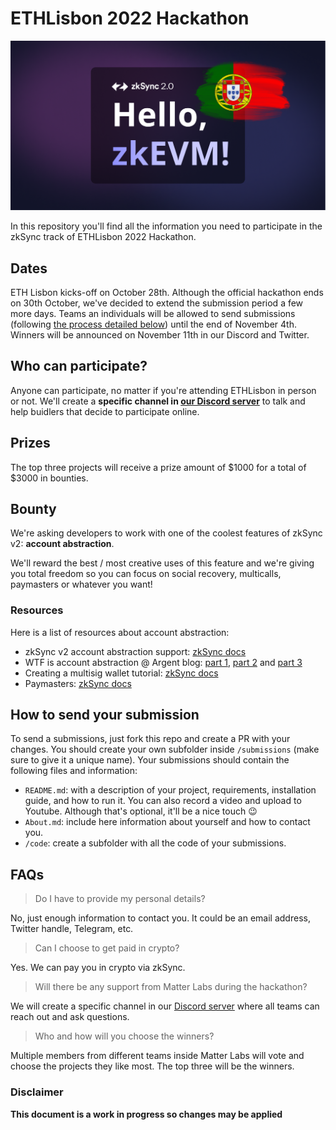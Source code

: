 # ETHLisbon 2022 Hackathon

![](./zksync-head-pt.png)

In this repository you'll find all the information you need to participate in the zkSync track of ETHLisbon 2022 Hackathon.

## Dates

ETH Lisbon kicks-off on October 28th. Although the official hackathon ends on 30th October, we've decided to extend the submission period a few more days. Teams an individuals will be allowed to send submissions (following [the process detailed below](#how-to-send-your-submission)) until the end of November 4th. Winners will be announced on November 11th in our Discord and Twitter.

## Who can participate?

Anyone can participate, no matter if you're attending ETHLisbon in person or not. We'll create a **specific channel in [our Discord server](https://discord.com/invite/px2aR7w)** to talk and help buidlers that decide to participate online.

## Prizes

The top three projects will receive a prize amount of $1000 for a total of $3000 in bounties.

## Bounty

We're asking developers to work with one of the coolest features of zkSync v2: **account abstraction**.

We'll reward the best / most creative uses of this feature and we're giving you total freedom so you can focus on social recovery, multicalls, paymasters or whatever you want!

### Resources

Here is a list of resources about account abstraction:

- zkSync v2 account abstraction support: [zkSync docs](https://v2-docs.zksync.io/dev/developer-guides/aa.html)
- WTF is account abstraction @ Argent blog: [part 1](https://www.argent.xyz/blog/wtf-is-account-abstraction/), [part 2](https://www.argent.xyz/blog/part-2-wtf-is-account-abstraction/) and [part 3](https://www.argent.xyz/blog/part-3-wtf-is-account-abstraction/)
- Creating a multisig wallet tutorial: [zkSync docs](https://v2-docs.zksync.io/dev/tutorials/custom-aa-tutorial.html)
- Paymasters: [zkSync docs](https://v2-docs.zksync.io/dev/developer-guides/aa.html#paymasters)

## How to send your submission

To send a submissions, just fork this repo and create a PR with your changes. You should create your own subfolder inside `/submissions` (make sure to give it a unique name). Your submissions should contain the following files and information:

- `README.md`: with a description of your project, requirements, installation guide, and how to run it. You can also record a video and upload to Youtube. Although that's optional, it'll be a nice touch 😉
- `About.md`: include here information about yourself and how to contact you.
- `/code`: create a subfolder with all the code of your submissions.

## FAQs

> Do I have to provide my personal details?

No, just enough information to contact you. It could be an email address, Twitter handle, Telegram, etc.

> Can I choose to get paid in crypto?

Yes. We can pay you in crypto via zkSync.

> Will there be any support from Matter Labs during the hackathon?

We will create a specific channel in our [Discord server](https://discord.com/invite/px2aR7w) where all teams can reach out and ask questions.

> Who and how will you choose the winners?

Multiple members from different teams inside Matter Labs will vote and choose the projects they like most. The top three will be the winners.

### Disclaimer

**This document is a work in progress so changes may be applied**
